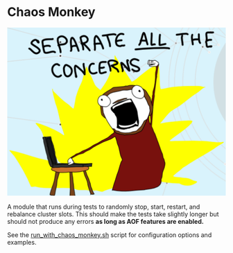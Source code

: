Chaos Monkey
============

![](./img.png)

A module that runs during tests to randomly stop, start, restart, and rebalance cluster slots. This should make the tests take slightly longer but should not produce any errors **as long as AOF features are enabled.**

See the [run_with_chaos_monkey.sh](../run_with_chaos_monkey.sh) script for configuration options and examples.